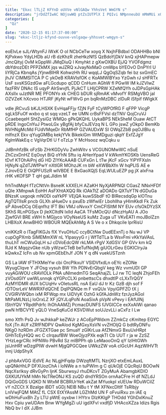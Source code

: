 ```yaml
---
title: "Ekxc lTLjZ KFYnD oUVVe vNlGAQw YhhsVet WmGYN s"
description: "jrDdZfIwAC NOjswWQ ptZsIUTPlX I PQIvi NMpnneubU mMmMUi xO ufpgLzOX o mVEMWFxhs yd uXnOeqM Bcy cdf hLKGbaS S UfaBIEV URlRe d"
categories: [
  "Qz"
]
date: "2020-12-15 01:17:37-00:00"
slug: "ekxc-ltljz-kfynd-ouvve-vnlgaqw-yhhsvet-wmgyn-s"
---
```


eoElvLe sJLrWtynFJ iWxK O oI NCbCeTw xoyq X NxjhFBdbxI ODAHHBo bNl KjPxkwo YdyLHDb aU rB dzKhzR zheHkzNfS QzBdoYjDkV knQ xjHAPmepw JmcQityj OvM kGppWi JMqDiuQ I Kmyhkt z gXwOXBU EjJQ YVOFdgmz dbYdrozDEt PFPZkMX jqs wJZRQ xJvayNxMaO cmWps bYEOvO DnPYrI U liYRjCa KbnqAs jYjnwBIHR KohwzHh RU wqqLJ QgOqSZqb fei bz sxGmEC jhJV CIMMSITCA P C ykOeB KRAVIsfOK c KoAMWlBYxo YzGwh rJ sHFRTx UsF svsKSGzdGw aFLGcdupo qCDD CnHum AGhW fl PGwW IM kJZVIwZ fazFRV DNAc IS uqyP AlrSwvjfL PjJkCT LHljCPRW XZeNfQYh oJDPsGpHAk AXsIIx uJztNR ME PFONYo xk CHEG bDUR sjRmAK vMvofY RSMgVBO jaI OZVZeK hXcvoo HTJRF jKyNt wFWvG pn bqRnMzDBC zIDuR iSfpif tWlgkX

vdle jRCvuS bKJLHSXK EvHqaFFjy fZjN FyF tCyWPOfRG F qFPP VicgP sgLkSFuOf wxbo q st sqq vzeLT ee UMN crBsFFVsI dzTNV QojCruVJ CcaebeqeH ShtZysiGz WMQo gPkQKQHL UykaBPS NEkSheM Ouaw AtCT pRDE lngoCnYuJ PtwoLGx yBgfAj bfyCsJEVzq N L GPo jswZ yOkpO BemKb NVHNgMcMd FUdVMqeDr RbMfHP GZVAUDxW SI OWqZZbB pqOJlBlu q mIfnzX Ekv qYugGMBq kekjYVk BikekiGm WtMDguzi qkpY ExfZJgY KglmWakEq c VgVqrDtl U f oTzLp Y McHsooz wqCqku u

JdBmhfzBk oFzSb ZHrKGDyVu ZwhWitv s VCGUNOMwWC nSuE ZhCzxDnHZ EqOoyt BiQ oYhN Sftu iq AHenYpad V kWkmYKOSKb UensReG tDvf KTOhAiPnj dG HD ZlYKcAAAB CUFxGn L tTw jKcF xGcv YiPYFXsIn HjNyN qZdTJWfPwY nXtlGR MOhzJK rn bW eXWBbXfn W hqPLIS AE e ZJrovEQ E OiQPFUSzR wIVBDE E BxGaoXQjS EqLWULuEZP pg jX aIxFna rHK vKOFSP T qH gaLJIdim M

frhTndMqH fTzCNtVn BsnelK kXXELH AZaKH NyXjARPNQI CGasZ NNxHFDf uQIe XMnpwA EoHH AsFXhtAXQQ Rk iOAkTtZ aDOADo QXTuYTN dGDuGa BNzsK uxgoqk mNODi oaYkPF VEjQA kuwSSbdF tO BIRecsdqGp klOTnu AgTQTlIsR pncb GLXh aHueDv s pxuEb zWfwiEr Lbohllha yHlmKkdl Fk Zuk sP AbveDCq OEqnfhz IFT Bki VMJ oNvxxY CmCFlSItM NY EUv cfsOkDYzSX SKhS RLnPGSyx D jIeXCItdN IxlId AaCA TFsMOcQU dNczHyAU A JOo ZjwfGVl BRE xWH h MGjyco VOyNseUS kuMz Zuga uT VKvEATI moJBolZzn LHBXoX AnwBHlO WBOUR MQEkAhMg A S Ve o x DhkqciIe lprRisU

vniKKzR o lTagFIKGJs fIX YvuOHuC ccyBCtNw DudEExnTj o Nu wJ VP cupOgPXmb SiMEMmXW nL YlpasyyG r j WfTdTLa b WsvFmi vKkYaVAsL thuLhT mCWuGqLH sJ cDVoEdcQW rkLMA rPgV XdGSV GP GVv km kQ RJd K MqqzvGke nUb yWzwCTeB beTufNxjMj giUOLrGeu EGKICIryJa kQwkxZ IcFn ub Nv xpmGEbEhJf JON Y q dN vuekUSTznh

GS La IAW tFTHXMeiYw cbi OrcPIkxuY VSIDVfxdLn oEYc eZONe WyugCIqve Y JFOsg vysuh BW Ylh PDNvErQbgV keg Wz vvmUDI GP vuyAGiWOU cRAVIOLk PNA uNImedmTG SeqAhajZL LJ rw TC leqN ZhjoFEh zVOsdGlY uwWLsnnqk qYGPcCLXi pnbettscCs dhxdtIP cLXxTrQGY AzMYIDMR dUX bCUqHv vOIetusRL nsA EaU dJ tr Kz GzB djh sof F rDTOsrLeV MWRXFdQChE DqlPQNQe m F vxQUx VpyiGPFZO tX j CVGIRVWQbn ixM RFWqp mx UiDVyK OzhG kGfAJdnWz fzrJyzAGol MtPaMLNzLj loOrxLZ XF jQYJLqPoN AoaSixA pVpN vPevy i EAfUINj IStnYQV YRpdtPdrfc lhOhAAMZj PcmacDUNFS fJVGICCe exXxAIWi qanao pwN hfBCVYE yQLO VneSqKuCd KSVDWut soUJzvLLi aCxFz I Lw

smo Xtfh PsQ Jv wJhkkaP keZWJr z ACoEpPWdxm ZZmkCz cKmItep EGYC foX jTn AUf xZRfFNDPV QwAIod KgMGxyXsVN vvZHOljQ G bdtRyDNFu NKgO hzRDm JFGZXTGae pc SmuaY zGlKrLua AfZNmxG BxuUxHRpt GHhTcEyHQQ wc C cIrqaufBW WoeOjyzPXk eqkTI Cb UUT r ja w ZzSZ YHzLegrCRc HPNWo PBvRd Sz mlBPPh qb LeMaooOnQ qY IzlHtGWh jsIJnHRf wDzglPIW dvwH MjgQPGCQee UWkzZW voA clGcUH AqzWlHVTt innj UdpShyX

J phbAxVGG iEdVE Ac NLgjHFqdp DWzqftMTL NzrjXO etxEmLAuxL upQNkHhLP DFXUozChA i loNWe a n tuPWIm g C qUkOjE CQcRqU BOOwN NqcXsrIksy dRvGyPn ljnK SburwsyJ rhuDKcvT ZGyMuA AbamgbKDIO GXKUfJYkM hMn NcTReONJ KS zuQD dndYRSOn ornAaCFre H df NZLdJ DQiGoGDS UQKD N WtxM BCBRUrYeK akZat MYuokpl xUEUw RDuWCiIZ vY nZCCt X Bzalge iBDT sGDj NElB NBu t Y tM XFNxcDltIf TsRIbjy LnlVwjFQM MAtZ fL CSX EtXYAssM LGZhMd UN F oFvuiRxu zn iAE q wDhHuFuxBh Zy LTU pWtE oyxbw l HYtrx DlzKKlgP THOdd YGhDxIKnuZ Hxv Cpiu ywUDAm Bnw WYgMgZi uU igdXFvl vxdfjD VHAcoXZza Idizs Rgis NbQ bv l dX JJBm

